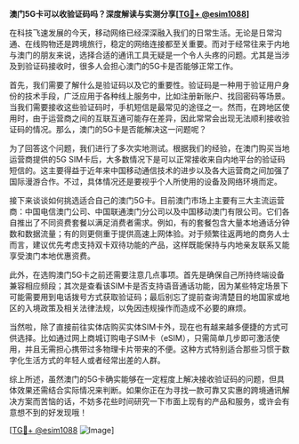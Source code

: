 **澳门5G卡可以收验证码吗？深度解读与实测分享[[TG💪+ @esim1088](https://t.me/s/esim1088)]**

在科技飞速发展的今天，移动网络已经深深融入我们的日常生活。无论是日常沟通、在线购物还是跨境旅行，稳定的网络连接都至关重要。而对于经常往来于内地与澳门的朋友来说，选择合适的通讯工具无疑是一个令人头疼的问题。尤其是当涉及到验证码接收时，很多人会担心澳门的5G卡是否能够正常工作。

首先，我们需要了解什么是验证码以及它的重要性。验证码是一种用于验证用户身份的技术手段，广泛应用于各种线上服务中，比如注册新账户、找回密码等场景。当我们需要接收这些验证码时，手机短信是最常见的途径之一。然而，在跨地区使用时，由于运营商之间的互联互通可能存在差异，因此常常会出现无法顺利接收验证码的情况。那么，澳门的5G卡是否能解决这一问题呢？

为了回答这个问题，我们进行了多次实地测试。根据我们的经验，在澳门购买当地运营商提供的5G SIM卡后，大多数情况下是可以正常接收来自内地平台的验证码短信的。这主要得益于近年来中国移动通信技术的进步以及各大运营商之间加强了国际漫游合作。不过，具体情况还是要视乎个人所使用的设备及网络环境而定。

接下来谈谈如何挑选适合自己的澳门5G卡。目前澳门市场上主要有三大主流运营商：中国电信澳门公司、中国联通澳门分公司以及中国移动澳门有限公司。它们各自推出了不同资费套餐以满足消费者需求。例如，有的套餐包含大量本地通话分钟数和数据流量；有的则更侧重于提供高速上网体验。对于频繁往返两地的商务人士而言，建议优先考虑支持双卡双待功能的产品，这样既能保持与内地亲友联系又能享受澳门本地优惠资费。

此外，在选购澳门5G卡之前还需要注意几点事项。首先是确保自己所持终端设备兼容相应频段；其次是查看该SIM卡是否支持语音通话功能，因为某些特定场景下可能需要用到电话拨号方式获取验证码；最后别忘了提前查询清楚目的地国家或地区的入境政策及相关法律法规，以免因违规操作而造成不必要的麻烦。

当然啦，除了直接前往实体店购买实体SIM卡外，现在也有越来越多便捷的方式可供选择。比如通过网上商城订购电子SIM卡（eSIM），只需简单几步即可激活使用，并且无需担心携带过多物理卡片带来的不便。这种方式特别适合那些习惯于数字化生活方式的年轻人或者经常出差的人群。

综上所述，虽然澳门的5G卡确实能够在一定程度上解决接收验证码的问题，但具体效果还需结合实际情况来判断。如果你正在为寻找一款可靠又实惠的跨境通讯解决方案而苦恼的话，不妨多花些时间研究一下市面上现有的产品和服务，或许会有意想不到的好发现哦！

[[TG💪+ @esim1088](https://t.me/s/esim1088) ![Image](https://i.postimg.cc/4NQfJmqS/Snipaste-2025-05-13-00-14-12.png)]